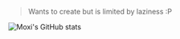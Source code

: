 > Wants to create but is limited by laziness :P

![Moxi's GitHub stats](https://github-readme-stats.vercel.app/api?username=moxisuki)
